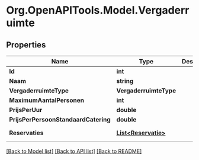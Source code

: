 
# Org.OpenAPITools.Model.Vergaderruimte

## Properties

Name | Type | Description | Notes
------------ | ------------- | ------------- | -------------
**Id** | **int** |  | [optional] 
**Naam** | **string** |  | [optional] 
**VergaderruimteType** | **VergaderruimteType** |  | [optional] 
**MaximumAantalPersonen** | **int** |  | [optional] 
**PrijsPerUur** | **double** |  | [optional] 
**PrijsPerPersoonStandaardCatering** | **double** |  | [optional] 
**Reservaties** | [**List&lt;Reservatie&gt;**](Reservatie.md) |  | [optional] [readonly] 

[[Back to Model list]](../README.md#documentation-for-models)
[[Back to API list]](../README.md#documentation-for-api-endpoints)
[[Back to README]](../README.md)

